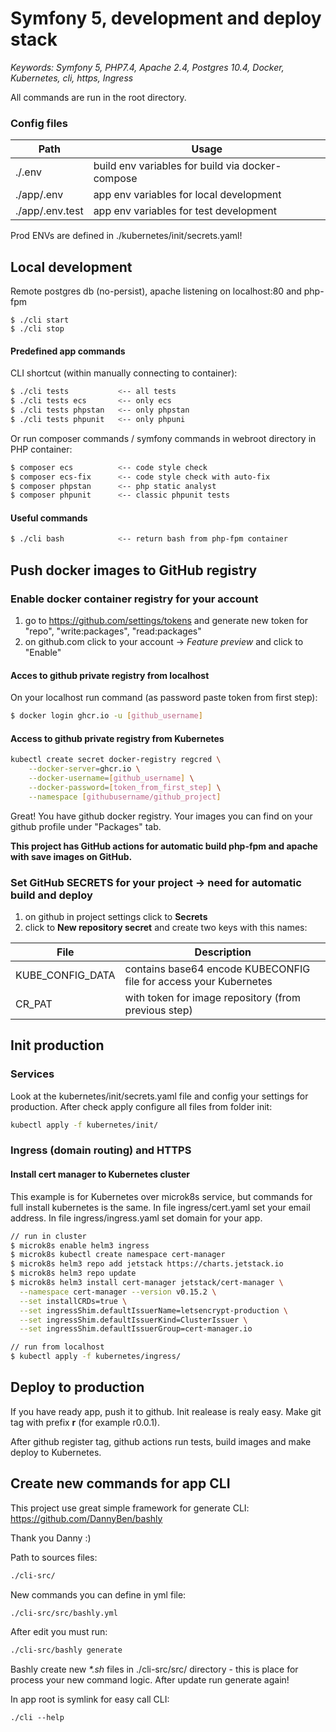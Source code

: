 # Symfony 5, development and deploy stack

*Keywords: Symfony 5, PHP7.4, Apache 2.4, Postgres 10.4, Docker, Kubernetes, cli, https, Ingress*

All commands are run in the root directory.

### Config files
| Path | Usage |
| ------ | ------ |
|./.env| build env variables for build via docker-compose|
|./app/.env| app env variables for local development|
|./app/.env.test| app env variables for test development|

Prod ENVs are defined in ./kubernetes/init/secrets.yaml!


## Local development
Remote postgres db (no-persist), apache listening on localhost:80 and php-fpm
```
$ ./cli start
$ ./cli stop
```
#### Predefined app commands
CLI shortcut (within manually connecting to container):
```sh
$ ./cli tests           <-- all tests
$ ./cli tests ecs       <-- only ecs
$ ./cli tests phpstan   <-- only phpstan
$ ./cli tests phpunit   <-- only phpuni
```
Or run composer commands / symfony commands in webroot directory in PHP container:
```sh
$ composer ecs          <-- code style check
$ composer ecs-fix      <-- code style check with auto-fix
$ composer phpstan      <-- php static analyst
$ composer phpunit      <-- classic phpunit tests
```
#### Useful commands
```sh
$ ./cli bash            <-- return bash from php-fpm container
```

## Push docker images to GitHub registry
### Enable docker container registry for your account
1. go to https://github.com/settings/tokens and generate new token for "repo", "write:packages", "read:packages"
2. on github.com click to your account -> *Feature preview* and click to "Enable"

#### Acces to github private registry from localhost
On your localhost run command (as password paste token from first step):
```sh
$ docker login ghcr.io -u [github_username]
```

#### Access to github private registry from Kubernetes
```sh
kubectl create secret docker-registry regcred \
    --docker-server=ghcr.io \
    --docker-username=[github_username] \
    --docker-password=[token_from_first_step] \
    --namespace [githubusername/github_project]
```

Great! You have github docker registry.
Your images you can find on your github profile under "Packages" tab. 

**This project has GitHub actions for automatic build php-fpm and apache with save images on GitHub.**

### Set GitHub SECRETS for your project -> need for automatic build and deploy
1) on github in project settings click to **Secrets**
2) click to **New repository secret** and create two keys with this names:

| File | Description |
| ------ | ------ |
|KUBE_CONFIG_DATA| contains base64 encode KUBECONFIG file for access your Kubernetes |
|CR_PAT| with token for image repository (from previous step) |

## Init production
### Services
Look at the kubernetes/init/secrets.yaml file and config your settings for production.
After check apply configure all files from folder init:

```sh
kubectl apply -f kubernetes/init/
```

### Ingress (domain routing) and HTTPS
#### Install cert manager to Kubernetes cluster
This example is for Kubernetes over microk8s service, but commands for full install kubernetes is the same.
In file ingress/cert.yaml set your email address.
In file ingress/ingress.yaml set domain for your app.

```sh
// run in cluster
$ microk8s enable helm3 ingress
$ microk8s kubectl create namespace cert-manager
$ microk8s helm3 repo add jetstack https://charts.jetstack.io
$ microk8s helm3 repo update
$ microk8s helm3 install cert-manager jetstack/cert-manager \
  --namespace cert-manager --version v0.15.2 \
  --set installCRDs=true \
  --set ingressShim.defaultIssuerName=letsencrypt-production \
  --set ingressShim.defaultIssuerKind=ClusterIssuer \
  --set ingressShim.defaultIssuerGroup=cert-manager.io
```

```sh
// run from localhost
$ kubectl apply -f kubernetes/ingress/
```

## Deploy to production
If you have ready app, push it to github. Init realease is realy easy. Make git tag with prefix **r** (for example r0.0.1).

After github register tag, github actions run tests, build images and make deploy to Kubernetes. 


## Create new commands for app CLI
This project use great simple framework for generate CLI:
https://github.com/DannyBen/bashly

Thank you Danny :)

Path to sources files:
```sh 
./cli-src/
```
New commands you can define in yml file:
```sh
./cli-src/src/bashly.yml
```
After edit you must run:
```sh
./cli-src/bashly generate 
```
Bashly create new *\*.sh* files in ./cli-src/src/ directory - this is place for process your new command logic. After update run generate again!

In app root is symlink for easy call CLI:
```
./cli --help
```
